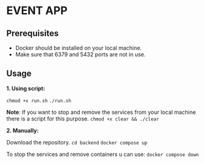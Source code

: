 # EVENT APP

## Prerequisites

- Docker should be installed on your local machine.
- Make sure that 6379 and 5432 ports are not in use.

## Usage

<b>1. Using script:</b>

`chmod +x run.sh`
`./run.sh`

<b>Note</b>: If you want to stop and remove the services from your local machine there is a script for this purpose. 
`chmod +x clear && ./clear`

<b>2. Manually:</b>
   
Download the repository.
`cd backend`
`docker compose up`

To stop the services and remove containers u can use:
`docker compose down`

